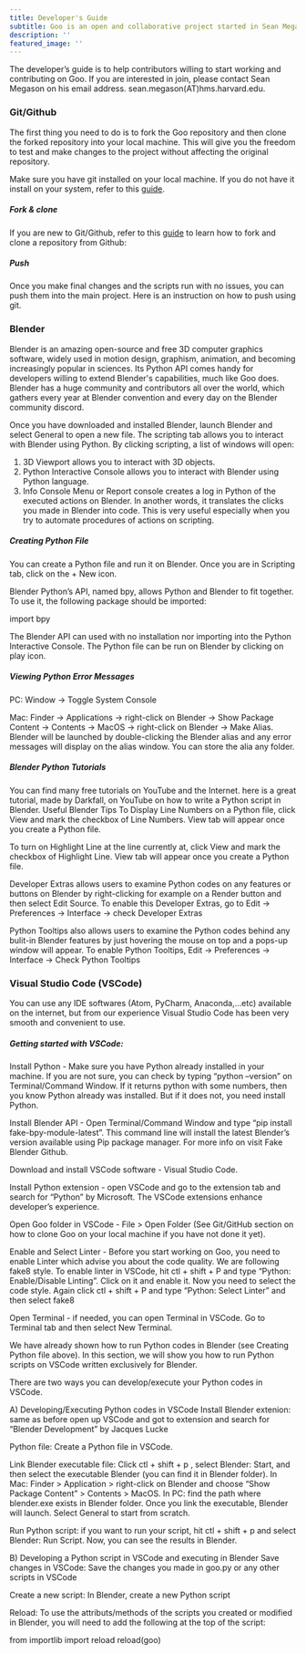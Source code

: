 ```yaml
---
title: Developer's Guide
subtitle: Goo is an open and collaborative project started in Sean Megason's group at Harvard University. We welcome everyone who is interested in enhancing 3D models of biological cells with Blender!
description: ''
featured_image: ''
---
```


The developer’s guide is to help contributors willing to start working and contributing on Goo. If you are interested in join, please contact Sean Megason on his email address. sean.megason(AT)hms.harvard.edu.

<h3>Git/Github</h3>
The first thing you need to do is to fork the Goo repository and then clone the forked repository into your local machine. This will give you the freedom to test and make changes to the project without affecting the original repository.

Make sure you have git installed on your local machine. If you do not have it install on your system, refer to this <a href="https://github.com/git-guides/install-git">guide</a>.

<h5>Fork & clone</h5>
If you are new to Git/Github, refer to this <a href="https://docs.github.com/en/get-started/quickstart/fork-a-repo">guide</a> to learn how to fork and clone a repository from Github: 

<h5>Push</h5>
Once you make final changes and the scripts run with no issues, you can push them into the main project. Here is an instruction on how to push using git.

<h3>Blender</h3>
Blender is an amazing open-source and free 3D computer graphics software, widely used in motion design, graphism, animation, and becoming increasingly popular in sciences. Its Python API comes handy for developers willing to extend Blender's capabilities, much like Goo does. Blender has a huge community and contributors all over the world, which gathers every year at Blender convention and every day on the Blender community discord. 

Once you have downloaded and installed Blender, launch Blender and select General to open a new file. The scripting tab allows you to interact with Blender using Python. By clicking scripting, a list of windows will open:

1. 3D Viewport allows you to interact with 3D objects.
2. Python Interactive Console allows you to interact with Blender using Python language.
3. Info Console Menu or Report console creates a log in Python of the executed actions on Blender. In another words, it translates the clicks you made in Blender into code. This is very useful especially when you try to automate procedures of actions on scripting.

<h5>Creating Python File</h5>
You can create a Python file and run it on Blender. Once you are in Scripting tab, click on the + New icon.

Blender Python’s API, named bpy, allows Python and Blender to fit together. To use it, the following package should be imported:

import bpy

The Blender API can used with no installation nor importing into the Python Interactive Console. The Python file can be run on Blender by clicking on play icon.

<h5>Viewing Python Error Messages</h5>
PC: Window -> Toggle System Console

Mac: Finder -> Applications -> right-click on Blender -> Show Package Content -> Contents -> MacOS -> right-click on Blender -> Make Alias. Blender will be launched by double-clicking the Blender alias and any error messages will display on the alias window. You can store the alia any folder.

<h5>Blender Python Tutorials</h5>
You can find many free tutorials on YouTube and the Internet. here is a great tutorial, made by Darkfall, on YouTube on how to write a Python script in Blender.

</h5>Useful Blender Tips</h5>
To Display Line Numbers on a Python file, click View and mark the checkbox of Line Numbers. View tab will appear once you create a Python file.

To turn on Highlight Line at the line currently at, click View and mark the checkbox of Highlight Line. View tab will appear once you create a Python file.

Developer Extras allows users to examine Python codes on any features or buttons on Blender by right-clicking for example on a Render button and then select Edit Source. To enable this Developer Extras, go to Edit -> Preferences -> Interface -> check Developer Extras

Python Tooltips also allows users to examine the Python codes behind any bulit-in Blender features by just hovering the mouse on top and a pops-up window will appear. To enable Python Tooltips, Edit -> Preferences -> Interface -> Check Python Tooltips

<h3>Visual Studio Code (VSCode)</h3>
You can use any IDE softwares (Atom, PyCharm, Anaconda,…etc) available on the internet, but from our experience Visual Studio Code has been very smooth and convenient to use.

<h5>Getting started with VSCode:</h5>
Install Python - Make sure you have Python already installed in your machine. If you are not sure, you can check by typing “python –version” on Terminal/Command Window. If it returns python with some numbers, then you know Python already was installed. But if it does not, you need install Python.

Install Blender API - Open Terminal/Command Window and type “pip install fake-bpy-module-latest”. This command line will install the latest Blender’s version available using Pip package manager. For more info on visit Fake Blender Github.

Download and install VSCode software - Visual Studio Code.

Install Python extension - open VSCode and go to the extension tab and search for “Python” by Microsoft. The VSCode extensions enhance developer’s experience.

Open Goo folder in VSCode - File > Open Folder (See Git/GitHub section on how to clone Goo on your local machine if you have not done it yet).

Enable and Select Linter - Before you start working on Goo, you need to enable Linter which advise you about the code quality. We are following fake8 style. To enable linter in VSCode, hit ctl + shift + P and type “Python: Enable/Disable Linting”. Click on it and enable it. Now you need to select the code style. Again click ctl + shift + P and type “Python: Select Linter” and then select fake8

Open Terminal - if needed, you can open Terminal in VSCode. Go to Terminal tab and then select New Terminal.

We have already shown how to run Python codes in Blender (see Creating Python file above). In this section, we will show you how to run Python scripts on VSCode written exclusively for Blender.

There are two ways you can develop/execute your Python codes in VSCode.

A) Developing/Executing Python codes in VSCode
Install Blender extenion: same as before open up VSCode and got to extension and search for “Blender Development” by Jacques Lucke

Python file: Create a Python file in VSCode.

Link Blender executable file: Click ctl + shift + p , select Blender: Start, and then select the executable Blender (you can find it in Blender folder). In Mac: Finder > Application > right-click on Blender and choose “Show Package Content” > Contents > MacOS. In PC: find the path where blender.exe exists in Blender folder. Once you link the executable, Blender will launch. Select General to start from scratch.

Run Python script: if you want to run your script, hit ctl + shift + p and select Blender: Run Script. Now, you can see the results in Blender.

B) Developing a Python script in VSCode and executing in Blender
Save changes in VSCode: Save the changes you made in goo.py or any other scripts in VSCode

Create a new script: In Blender, create a new Python script

Reload: To use the attributs/methods of the scripts you created or modified in Blender, you will need to add the following at the top of the script:

from importlib import reload
reload(goo)